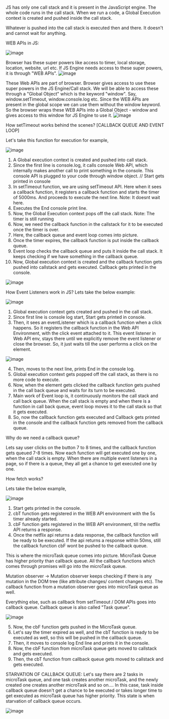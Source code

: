 JS has only one call stack and it is present in the JavaScript engine. The whole code runs in the call stack.
When we run a code, a Global Execution context is created and pushed inside the call stack.

Whatever is pushed into the call stack is executed then and there. It doesn't and cannot wait for anything.

WEB APIs in JS:

![image](https://github.com/Gayathri229/JavaScript/assets/60467364/c93531ad-2f76-4520-a3ec-9a746595ae8e)

Browser has these super powers like access to timer, local storage, location, website, url etc. If JS Engine needs access to these super powers, it is through "WEB APIs".
![image](https://github.com/Gayathri229/JavaScript/assets/60467364/040076aa-ea99-4467-bd86-a4c4596effa4)

These Web APIs are part of browser. Browser gives access to use these super powers in the JS Engine/Call stack. We will be able to access these through a "Global Object" which is the keyword "window". Say, window.setTimeout, window.console.log etc.
Since the WEB APIs are present in the global scope we can use them without the window keyword. 
So the browser wraps these WEB APIs into a Global Object - window and gives access to this window for JS Engine to use it. 
![image](https://github.com/Gayathri229/JavaScript/assets/60467364/41ca3b50-07cd-484b-a3fe-9976d8738093)


How setTimeout works behind the scenes? [CALLBACK QUEUE AND EVENT LOOP]

Let's take this function for execution for example,

![image](https://github.com/Gayathri229/JavaScript/assets/60467364/b4b6ba61-8447-4d19-aeba-9e686a4f8018)

1. A Global execution context is created and pushed into call stack.
2. Since the first line is console.log, it calls console Web API, which internally makes another call to print something in the console. This console API is plugged to your code through window object. // Start gets printed in console
3. In setTimeout function, we are using setTimeout API. Here when it sees a callback function, it registers a callback function and starts the timer of 5000ms. And proceeds to execute the next line. Note: It doesnt wait here.
4. Executes the End console print line.
5. Now, the Global Execution context pops off the call stack. Note: The timer is still running
6. Now, we need the callback function in the callstack for it to be executed once the timer is over.
7. Here, the callback queue and event loop comes into picture.
8. Once the timer expires, the callback function is put inside the callback queue.
9. Event loop checks the callback queue and puts it inside the call stack. It keeps checking if we have something in the callback queue.
10. Now, Global execution context is created and the callback function gets pushed into callstack and gets executed. Callback gets printed in the console.

![image](https://github.com/Gayathri229/JavaScript/assets/60467364/048018a2-d24f-4344-bb38-fe8712944f48)


How Event Listeners work in JS?
Lets take the below example:

![image](https://github.com/Gayathri229/JavaScript/assets/60467364/0cb9500e-cb4f-4a68-8366-40b750887088)

1. Global execution context gets created and pushed in the call stack.
2. Since first line is console log start, Start gets printed in console.
3. Then, it sees an eventListener which is a callback function when a click happens. So it registers the callback function in the Web API Environment, with the click event attached to it. This event listener in Web API env, stays there until we explicitly remove the event listener or close the browser. So, it just waits till the user performs a click on the element.

![image](https://github.com/Gayathri229/JavaScript/assets/60467364/5fad53b1-0e95-4897-91a2-b64df1dfd2d6)

4. Then, moves to the next line, prints End in the console log.
5. Global execution context gets popped off the call stack, as there is no more code to execute.
6. Now, when the element gets clicked the callback function gets pushed in the call back queue and waits for its turn to be executed.
7. Main work of Event loop is, it continuously monitors the call stack and call back queue. When the call stack is empty and when there is a function in call back queue, event loop moves it to the call stack so that it gets executed.
8. So, now the callback function gets executed and Callback gets printed in the console and the callback function gets removed from the callback queue.

Why do we need a callback queue?

Lets say user clicks on the button 7 to 8 times, and the callback function gets queued 7-8 times. Now each function will get executed one by one, when the call stack is empty. When there are multiple event listeners in a page, so if there is a queue, they all get a chance to get executed one by one. 


How fetch works?

Lets take the below example,

![image](https://github.com/Gayathri229/JavaScript/assets/60467364/cbe3f91e-d2e5-4b37-b64d-28a97a7ea53d)

1. Start gets printed in the console.
2. cbT function gets registered in the WEB API environment with the 5s timer already started.
3. cbF function gets registered in the WEB API environment, till the netflix API returns a response.
4. Once the netflix api returns a data response, the callback function will be ready to be executed. If the api returns a response within 50ms, still the callback function cbF wont be pushed to the callback queue.

This is where the microTask queue comes into picture. MicroTask Queue has higher priority than callback queue. All the callback functions which comes through promises will go into the microTask queue. 

Mutation observer -> Mutation observer keeps checking if there is any mutation in the DOM tree (like attribute changes/ content changes etc). The callback function from a mutation observer goes into microTask queue as well. 

Everything else, such as callback from setTimeout / DOM APIs goes into callback queue. Callback queue is also called "Task queue".


![image](https://github.com/Gayathri229/JavaScript/assets/60467364/454b719e-b6d9-4dfe-903f-9a510471d4cc)

5. Now, the cbF function gets pushed in the MicroTask queue.
6. Let's say the timer expired as well, and the cbT function is ready to be executed as well, so this will be pushed in the callback queue.
7. Then, it moves to console log End line and prints it in the console.
8. Now, the cbF function from microTask queue gets moved to callstack and gets executed.
9. Then, the cbT function from callback queue gets moved to callstack and gets executed.


STARVATION OF CALLBACK QUEUE:
Let's say there are 2 tasks in microTask queue, and one task creates another microTask, and the newly created one creates another microTask and so on.... In this case, task inside callback queue doesn't get a chance to be executed or takes longer time to get executed as microTask queue has higher priority. This state is when starvation of callback queue occurs.




![image](https://github.com/Gayathri229/JavaScript/assets/60467364/f7acebc1-09f1-42fc-a6bf-35b82ba51601)


   
